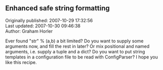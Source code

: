 ## Enhanced safe string formatting  
Originally published: 2007-10-29 17:32:56  
Last updated: 2007-10-30 09:46:38  
Author: Graham Horler  
  
Ever found "str" % (a,b) a bit limited?
Do you want to supply some arguments now, and fill the rest in later?
Or mix positional and named arguments, i.e. supply a tuple and a dict?
Do you want to put string templates in a configuration file to be read with ConfigParser?
I hope you like this recipe.